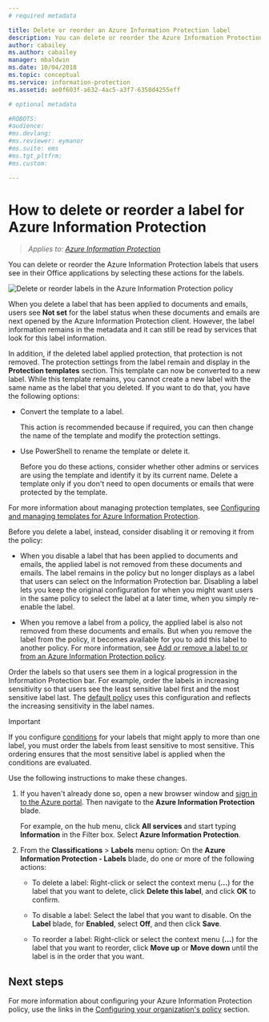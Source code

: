 ```yaml
---
# required metadata

title: Delete or reorder an Azure Information Protection label
description: You can delete or reorder the Azure Information Protection labels that users see.
author: cabailey
ms.author: cabailey
manager: mbaldwin
ms.date: 10/04/2018
ms.topic: conceptual
ms.service: information-protection
ms.assetid: ae0f603f-a632-4ac5-a3f7-6358d4255eff

# optional metadata

#ROBOTS:
#audience:
#ms.devlang:
#ms.reviewer: eymanor
#ms.suite: ems
#ms.tgt_pltfrm:
#ms.custom:

---
```


# How to delete or reorder a label for Azure Information Protection

>*Applies to: [Azure Information Protection](https://azure.microsoft.com/pricing/details/information-protection)*

You can delete or reorder the Azure Information Protection labels that users see in their Office applications by selecting these actions for the labels.

![Delete or reorder labels in the Azure Information Protection policy](./media/info-protect-contextmenu.png)

When you delete a label that has been applied to documents and emails, users see **Not set** for the label status when these documents and emails are next opened by the Azure Information Protection client. However, the label information remains in the metadata and it can still be read by services that look for this label information.

In addition, if the deleted label applied protection, that protection is not removed. The protection settings from the label remain and display in the **Protection templates** section. This template can now be converted to a new label. While this template remains, you cannot create a new label with the same name as the label that you deleted. If you want to do that, you have the following options:

- Convert the template to a label. 
    
    This action is recommended because if required, you can then change the name of the template and modify the protection settings.

- Use PowerShell to rename the template or delete it.
    
    Before you do these actions, consider whether other admins or services are using the template and identify it by its current name. Delete a template only if you don't need to open documents or emails that were protected by the template.

For more information about managing protection templates, see [Configuring and managing templates for Azure Information Protection](configure-policy-templates.md).

Before you delete a label, instead, consider disabling it or removing it from the policy:
    
- When you disable a label that has been applied to documents and emails, the applied label is not removed from these documents and emails. The label remains in the policy but no longer displays as a label that users can select on the Information Protection bar. Disabling a label lets you keep the original configuration for when you might want users in the same policy to select the label at a later time, when you simply re-enable the label.

- When you remove a label from a policy, the applied label is also not removed from these documents and emails. But when you remove the label from the policy, it becomes available for you to add this label to another policy. For more information, see [Add or remove a label to or from an Azure Information Protection policy](configure-policy-add-remove-label.md).

Order the labels so that users see them in a logical progression in the Information Protection bar. For example, order the labels in increasing sensitivity so that users see the least sensitive label first and the most sensitive label last. The [default policy](configure-policy-default.md) uses this configuration and reflects the increasing sensitivity in the label names.

> [!IMPORTANT]
>If you configure [conditions](configure-policy-classification.md) for your labels that might apply to more than one label, you must order the labels from least sensitive to most sensitive. This ordering ensures that the most sensitive label is applied when the conditions are evaluated.


Use the following instructions to make these changes.

1. If you haven't already done so, open a new browser window and [sign in to the Azure portal](configure-policy.md#signing-in-to-the-azure-portal). Then navigate to the **Azure Information Protection** blade. 
    
    For example, on the hub menu, click **All services** and start typing **Information** in the Filter box. Select **Azure Information Protection**.

2. From the **Classifications** > **Labels** menu option: On the **Azure Information Protection - Labels** blade, do one or more of the following actions: 

    - To delete a label: Right-click or select the context menu (**...**) for the label that you want to delete, click **Delete this label**, and click **OK** to confirm. 

    - To disable a label: Select the label that you want to disable. On the **Label** blade, for **Enabled**, select **Off**, and then click **Save**.

    - To reorder a label: Right-click or select the context menu (**...**) for the label that you want to reorder, click **Move up** or **Move down** until the label is in the order that you want.  

## Next steps

For more information about configuring your Azure Information Protection policy, use the links in the [Configuring your organization's policy](configure-policy.md#configuring-your-organizations-policy) section.  


